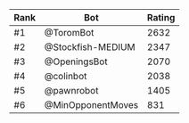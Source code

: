 Rank|Bot|Rating
---|---|---
#1|@ToromBot|2632
#2|@Stockfish-MEDIUM|2347
#3|@OpeningsBot|2070
#4|@colinbot|2038
#5|@pawnrobot|1405
#6|@MinOpponentMoves|831

